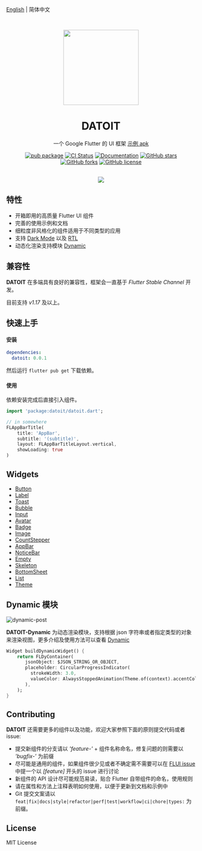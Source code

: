 [English](https://github.com/datoit/datoui/blob/master/README.md) | 简体中文

<br />
<p align="center">
    <a href="https://flui.datoit.com">
        <img width="200" src="https://abtfun.oss-cn-beijing.aliyuncs.com/img/2019-12-18-Artboard.png">
    </a>
</p>

<h1 align="center">DATOIT</h1>

<div align="center">

<p>一个 Google Flutter 的 UI 框架 <a href="https://github.com/Rannie/Rannie.github.io/raw/master/app-release-0-9-2.apk">示例 apk</a></p>

[![pub package](https://img.shields.io/pub/v/flui.svg)](https://pub.dev/packages/flui)
[![CI Status](https://github.com/rannie/flui/workflows/test/badge.svg)](https://github.com/Rannie/flui/actions)
[![Documentation](https://img.shields.io/badge/read_the-docs-2196f3.svg)](https://flui.datoit.com/en/widgets/button.html)
[![GitHub stars](https://img.shields.io/github/stars/Rannie/flui)](https://github.com/Rannie/flui/stargazers)
[![GitHub forks](https://img.shields.io/github/forks/Rannie/flui.svg)](https://github.com/Rannie/flui)
[![GitHub license](https://img.shields.io/github/license/Rannie/flui.svg)](https://github.com/Rannie/flui/blob/master/LICENSE)

<br/>
<img src="http://abtfun.oss-cn-beijing.aliyuncs.com/img/2019-12-18-overview-2.png" />

</div>

## 特性

* 开箱即用的高质量 Flutter UI 组件
* 完善的使用示例和文档
* 细粒度非风格化的组件适用于不同类型的应用
* 支持 [Dark Mode](https://abtfun.oss-cn-beijing.aliyuncs.com/img/2019-12-27-dark_shots.png) 以及 [RTL](https://abtfun.oss-cn-beijing.aliyuncs.com/img/2019-12-27-rtl_shots.png)
* 动态化渲染支持模块 [Dynamic](https://flui.datoit.com/dynamic.html)

## 兼容性

**DATOIT** 在多端具有良好的兼容性，框架会一直基于 *Flutter Stable Channel* 开发。

目前支持 *v1.17* 及以上。


## 快速上手

#### 安装

```yaml
dependencies:
  datoit: 0.0.1
```

然后运行 `flutter pub get` 下载依赖。

#### 使用

依赖安装完成后直接引入组件。

```dart
import 'package:datoit/datoit.dart';

// in somewhere
FLAppBarTitle(
    title: 'AppBar',
    subtitle: '(subtitle)',
    layout: FLAppBarTitleLayout.vertical,
    showLoading: true
)

```

## Widgets

- [Button](https://flui.datoit.com/widgets/button.html)
- [Label](https://flui.datoit.com/widgets/label.html)
- [Toast](https://flui.datoit.com/widgets/toast.html)
- [Bubble](https://flui.datoit.com/widgets/bubble.html)
- [Input](https://flui.datoit.com/widgets/input.html)
- [Avatar](https://flui.datoit.com/widgets/avatar.html)
- [Badge](https://flui.datoit.com/widgets/badge.html)
- [Image](https://flui.datoit.com/widgets/image.html)
- [CountStepper](https://flui.datoit.com/widgets/counter.html)
- [AppBar](https://flui.datoit.com/widgets/appbar.html)
- [NoticeBar](https://flui.datoit.com/widgets/notice-bar.html)
- [Empty](https://flui.datoit.com/widgets/empty.html)
- [Skeleton](https://flui.datoit.com/widgets/skeleton.html)
- [BottomSheet](https://flui.datoit.com/widgets/bottom-sheet.html)
- [List](https://flui.datoit.com/widgets/list.html)
- [Theme](https://flui.datoit.com/widgets/theme.html)

## Dynamic 模块

![dynamic-post](https://abtfun.oss-cn-beijing.aliyuncs.com/img/2020-03-11-dynamic-poster-1.png)

**DATOIT-Dynamic** 为动态渲染模块，支持根据 json 字符串或者指定类型的对象来渲染视图，更多介绍及使用方法可以查看 [Dynamic](https://flui.datoit.com/dynamic.html)

``` dart
Widget buildDynamicWidget() {
    return FLDyContainer(
       jsonObject: $JSON_STRING_OR_OBJECT,
       placeholder: CircularProgressIndicator(
         strokeWidth: 3.0,
         valueColor: AlwaysStoppedAnimation(Theme.of(context).accentColor),
       ),
    );
}
```

## Contributing

**DATOIT** 还需要更多的组件以及功能，欢迎大家参照下面的原则提交代码或者 issue:

* 提交新组件的分支请以 *'feature-'* + 组件名称命名，修复问题的则需要以 *'bugfix-'* 为前缀
* 尽可能是通用的组件，如果组件很少见或者不确定需不需要可以在 [FLUI issue](https://github.com/datoit/datoui/issues) 中提一个以 *\[feature\]* 开头的 issue 进行讨论
* 新组件的 API 设计尽可能规范易读，贴合 Flutter 自带组件的命名，使用规则
* 请在属性和方法上注释表明如何使用，以便于更新到文档和示例中
* Git 提交文案请以 `feat|fix|docs|style|refactor|perf|test|workflow|ci|chore|types:` 为前缀。

## License

MIT License
